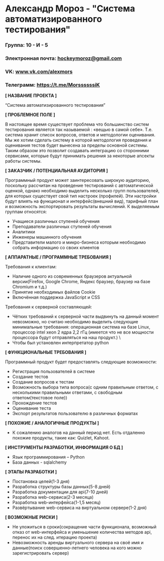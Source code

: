 # Александр Мороз - "Система автоматизированного тестирования"

### Группа: 10 - И - 5
### Электронная почта: hockeymoroz@gmail.com
### VK: www.vk.com/alexmors
### Телеграмм: https://t.me/MorssssssiK 

**[ НАЗВАНИЕ ПРОЕКТА ]**

“Система автоматизированного тестирования” 

**[ ПРОБЛЕМНОЕ ПОЛЕ ]** 

В настоящее время существует проблема что большинство систем тестирования является так называемой : «вещью в самой себе». Т.е. система хранит список вопросов, ответов и методологии оценивания. Мы же хотим сделать систему в которой методология проведения и оценивания тестов будет вынесена за пределы основной системы. Таким образом это позволит создавать интеграцию со сторонними сервисами, которые будут принимать решения за некоторые апсекты работы системы. 

**[ ЗАКАЗЧИК / ПОТЕНЦИАЛЬНАЯ АУДИТОРИЯ ]**

Программный продукт может заинтересовать широкую аудиторию, поскольку рассчитан на проведение тестирований с автоматической оценкой, однако необходимо выделить несколько групп пользователей, для которых существует свой тип настроек (профилей). Эти настройки будут влиять на функционал и интерфейс(внешний вид), тарифный план и возможность экспортировать результаты вычислений. К выделяемым группам относятся: 
* Учащиеся различных ступеней обучения 
* Преподаватели различных ступеней обучения 
* Аналитики 
* Инженеры машинного обучения 
* Представители малого и микро-бизнеса которым необходимо собрать информацию со своих клиентов 

**[ АППАРАТНЫЕ / ПРОГРАММНЫЕ ТРЕБОВАНИЯ ]** 

Требования к клиентам: 
* Наличие одного из современных браузеров актуальной версии(Firefox, Google Chrome, Яндекс браузер, браузер на базе Chromium и т.д.) 
* Принятие необходимых файлов Cookie 
* Включённая поддержка JavaScript и CSS 

Требования к серверной составляющей: 
* Чётких требований к серверной части выдвинуть на данный момент невозможно, но считаю необходимо выделить следующие минимальные требования: операционная система на базе Linux, процессор intel xeon 2 ядра 2,2 гГц (имеется что не все мощности процессора будут отправляться на наш продукт.) \
* Чтобы был установлен интерпретатор python 

**[ ФУНКЦИОНАЛЬНЫЕ ТРЕБОВАНИЯ ]**

Программный продукт будет предоставлять следующие возможности:
* Регистрация пользователей в системе 
* Создание тестов 
* Создание вопросов к тестам 
* Возможность выбора типа вопроса(с одним правильным ответом, с несколькими правильными ответами, с свободным ответом(текстовое поле)) 
* Прохождение тестов 
* Оценивание теста 
* Экспорт результатов пользователю в различных форматах 

**[ ПОХОЖИЕ / АНАЛОГИЧНЫЕ ПРОДУКТЫ ]**

* К сожалению аналогов на данный период нет. Есть отдаленно похожие продукты, такие как: Quizlet, Kahoot.

**[ ИНСТРУМЕНТЫ РАЗРАБОТКИ, ИНФОРМАЦИЯ О БД ]**

* Язык программирования – Python 
* База данных - sqlalchemy 

**[ ЭТАПЫ РАЗРАБОТКИ ]**

* Постановка целей(1-3 дня) 
* Разработка структуры базы данных(5-8 дней) 
* Разработка документации для api(7-10 дней) 
* Разработка web-сервиса(2-3 месяца) 
* Разработка web-интерфейса(1-1,5 месяц) 
* Развёртывание web-сервиса на виртуальном сервере(1-2 дня) 

**[ ВОЗМОЖНЫЕ РИСКИ ]**

* Не уложиться в сроки(сокращение части функционала, возможный отказ от web-интерфейса и уменьшение количества методов api, перенос их на след. итерацию проекта)
* Невозможность аренды виртуального сервера на своё имя и данные(поиск совершенно-летнего человека на кого можно зарегистрировать сервер)
